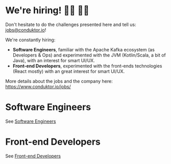 # We're hiring! 👨‍💻 👩‍💻

Don't hesitate to do the challenges presented here and tell us: jobs@conduktor.io!

We're constantly hiring:

- **Software Engineers**, familiar with the Apache Kafka ecosystem (as Developers & Ops) and experimented with the JVM (Kotlin/Scala, a bit of Java), with an interest for smart UI/UX.
- **Front-end Developers**, experimented with the front-ends technologies (React mostly) with an great interest for smart UI/UX. 

More details about the jobs and the company here: https://www.conduktor.io/jobs/

# Software Engineers

See [Software Engineers](software-engineers/README.md)

# Front-end Developers

See [Front-end Developers](frontend-developers/README.md)
